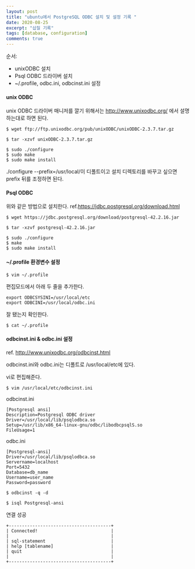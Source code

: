 ```yaml
---
layout: post
title: "ubuntu에서 PostgreSQL ODBC 설치 및 설정 기록 "
date: 2020-08-25
excerpt: "삽질 기록"
tags: [database, configuration]
comments: true
---
```


순서:
* unixODBC 설치 
* Psql ODBC 드라이버 설치
* ~/.profile, odbc.ini, odbcinst.ini 설정


#### unix ODBC
unix ODBC 드라이버 매니저를 깔기 위해서는 http://www.unixodbc.org/ 에서 설명하는대로 하면 된다. 
```shell
$ wget ftp://ftp.unixodbc.org/pub/unixODBC/unixODBC-2.3.7.tar.gz
```
```shell
$ tar -xzvf unixODBC-2.3.7.tar.gz
```

```shell
$ sudo ./configure  
$ sudo make
$ sudo make install
```
./configure --prefix=/usr/local/이 디폴트이고 설치 디렉토리를 바꾸고 싶으면 prefix 뒤를 조정하면 된다.



#### Psql ODBC
위와 같은 방법으로 설치한다. ref.https://jdbc.postgresql.org/download.html
```shell
$ wget https://jdbc.postgresql.org/download/postgresql-42.2.16.jar
```
```shell
$ tar -xzvf postgresql-42.2.16.jar
```

```shell
$ sudo ./configure  
$ make
$ sudo make install
```


#### ~/.profile 환경변수 설정

```shell
$ vim ~/.profile
```

편집모드에서 아래 두 줄을 추가한다.
```shell
export ODBCSYSINI=/usr/local/etc
export ODBCINI=/usr/local/odbc.ini
```

잘 됐는지 확인한다.
```shell
$ cat ~/.profile
``` 

#### odbcinst.ini & odbc.ini  설정
ref. http://www.unixodbc.org/odbcinst.html

odbcinst.ini와 odbc.ini는 디폴트로 /usr/local/etc에 있다.

vi로 편집해준다.
```shell
$ vim /usr/local/etc/odbcinst.ini
```

odbcinst.ini
```console
[Postgresql ansi]
Description=Postgresql ODBC driver
Driver=/usr/local/lib/psqlodbca.so
Setup=/usr/lib/x86_64-linux-gnu/odbc/libodbcpsqlS.so
FileUsage=1
```

odbc.ini
```console
[Postgresql-ansi]
Driver=/usr/local/lib/psqlodbca.so
Servername=localhost
Port=5432
Database=db_name
Username=user_name
Password=password
```

```shell
$ odbcinst -q -d
```

```console
$ isql Postgresql-ansi
```


연결 성공
```console
+---------------------------------------+
| Connected!                            |
|                                       |
| sql-statement                         |
| help [tablename]                      |
| quit                                  |
|                                       |
+---------------------------------------+
```
